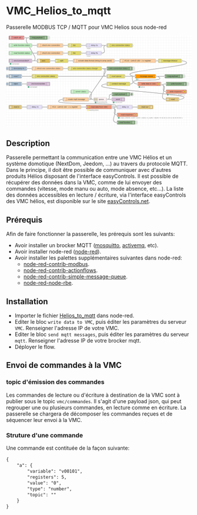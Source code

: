 # VMC_Helios_to_mqtt
Passerelle MODBUS TCP / MQTT pour VMC Helios sous node-red

![alt text](https://raw.githubusercontent.com/NextDom/VMC_Helios_to_mqtt/master/Helios_to_mqtt.png)

## Description

Passerelle permettant la communication entre une VMC Hélios et un système domotique (NextDom, Jeedom, ...) au travers du protocole MQTT. Dans le principe, il doit être possible de communiquer avec d'autres produits Hélios disposant de l'interface easyControls.
Il est possible de récupérer des données dans la VMC, comme de lui envoyer des commandes (vitesse, mode manu ou auto, mode absence, etc...).
La liste des données accessibles en lecture / écriture, via l'interface easyControls des VMC hélios, est disponible sur le site [easyControls.net](https://www.easycontrols.net/de/service/downloads/send/4-software/16-modbus-dokumentation-f%C3%BCr-kwl-easycontrols-ger%C3%A4te).

## Prérequis

Afin de faire fonctionner la passerelle, les prérequis sont les suivants:
- Avoir installer un brocker MQTT ([mosquitto](https://mosquitto.org/), [activemq](https://activemq.apache.org/), etc).
- Avoir installer node-red ([node-red](https://nodered.org/)).
- Avoir installer les palettes supplémentaires suivantes dans node-red:
  - [node-red-contrib-modbus](https://www.npmjs.com/package/node-red-contrib-modbus).
  - [node-red-contrib-actionflows](https://www.npmjs.com/package/node-red-contrib-actionflows).
  - [node-red-contrib-simple-message-queue](https://www.npmjs.com/package/node-red-contrib-simple-message-queue).
  - [node-red-node-rbe](https://www.npmjs.com/package/node-red-node-rbe).
  

## Installation

- Importer le fichier [Helios_to_mqtt](https://github.com/NextDom/VMC_Helios_to_mqtt/blob/master/Helios_to_mqtt.json) dans node-red.
- Editer le bloc `write data to VMC`, puis éditer les paramètres du serveur `VMC`. Renseigner l'adresse IP de votre VMC.
- Editer le bloc `send mqtt messages`, puis éditer les paramètres du serveur `mqtt`. Renseigner l'adresse IP de votre brocker mqtt.
- Déployer le flow.

## Envoi de commandes à la VMC

### topic d'émission des commandes

Les commandes de lecture ou d'écriture à destination de la VMC sont à publier sous le topic `vmc/commandes`. Il s'agit d'une payload json, qui peut regrouper une ou plusieurs commandes, en lecture comme en écriture. La passerelle se chargera de décomposer les commandes reçues et de séquencer leur envoi à la VMC.

### Struture d'une commande

Une commande est contituée de la façon suivante:
```
{
    "a": {
        "variable": "v00101",
        "registers": 5,
        "value": "0",
        "type": "number",
        "topic": ""
    }
}
```




  
